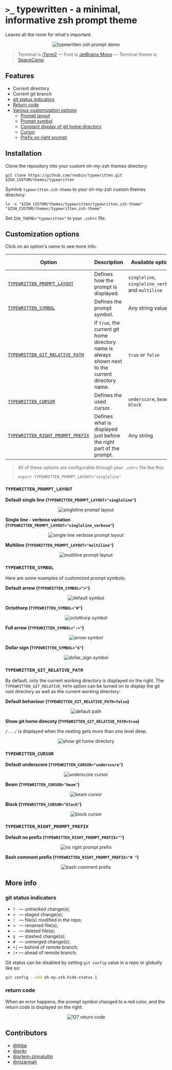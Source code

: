# ``>_`` typewritten - a minimal, informative zsh prompt theme

Leaves all the room for what's important.
<p align="center">
  <img src="media/typewritten-demo.gif?raw=true" alt="typewritten zsh prompt demo" />
</p>

> Terminal is [iTerm2](https://iterm2.com/) — Font is [JetBrains Mono](https://www.jetbrains.com/lp/mono/) — Terminal theme is [SpaceCamp](https://github.com/reobin/spacecamp-iterm)


## Features
- Current directory
- Current git branch
- [git status indicators](#git-status-indicators)
- [Return code](#return-code)
- [Various customization options](#customization-options)
  - [Prompt layout](#typewritten_prompt_layout)
  - [Prompt symbol](#typewritten_symbol)
  - [Constant display of git home directory](#typewritten_git_relative_path)
  - [Cursor](#typewritten_cursor)
  - [Prefix on right prompt](#typewritten_right_prompt_prefix)


## Installation
Clone the repository into your custom oh-my-zsh themes directory:
```shell
git clone https://github.com/reobin/typewritten.git $ZSH_CUSTOM/themes/typewritten
```

Symlink ``typewritten.zsh-theme`` to your oh-my-zsh custom themes directory:
```shell
ln -s "$ZSH_CUSTOM/themes/typewritten/typewritten.zsh-theme" "$ZSH_CUSTOM/themes/typewritten.zsh-theme"
```

Set ``ZSH_THEME="typewritten"`` in your ``.zshrc`` file.


## Customization options

Click on an option's name to see more info.

| Option | Description | Available options | Default value |
|---|---|---|---|
| [`TYPEWRITTEN_PROMPT_LAYOUT`](#typewritten_prompt_layout) | Defines how the prompt is displayed. | `singleline`, `singleline_verbose`, and `multiline` | `singleline` |
| [`TYPEWRITTEN_SYMBOL`](#typewritten_symbol) | Defines the prompt symbol. | Any string value | `>` |
| [`TYPEWRITTEN_GIT_RELATIVE_PATH`](#typewritten_git_relative_path) | If `true`, the current git home directory name is always shown next to the current directory name. | `true` or `false` | `false` |
| [`TYPEWRITTEN_CURSOR`](#typewritten_cursor) | Defines the used cursor. | `underscore`, `beam`, or `block` | `underscore` |
| [`TYPEWRITTEN_RIGHT_PROMPT_PREFIX`](#typewritten_right_prompt_prefix) | Defines what is displayed just before the right part of the prompt. | Any string | |

> All of these options are configurable through your `.zshrc` file like this:
> ```shell
> export TYPEWRITTEN_PROMPT_LAYOUT="singleline"
> ```


### `TYPEWRITTEN_PROMPT_LAYOUT`

**Default single line (`TYPEWRITTEN_PROMPT_LAYOUT="singleline"`)**
<p align="center">
  <img src="media/prompt_layout/default.png" alt="singleline prompt layout" />
</p>

**Single line - verbose variation (`TYPEWRITTEN_PROMPT_LAYOUT="singleline_verbose"`)**
<p align="center">
  <img src="media/prompt_layout/singleline_verbose.png" alt="single line verbose prompt layout" />
</p>

**Multiline (`TYPEWRITTEN_PROMPT_LAYOUT="multiline"`)**
<p align="center">
  <img src="media/prompt_layout/multiline.png" alt="multiline prompt layout" />
</p>


### `TYPEWRITTEN_SYMBOL`

Here are some examples of customized prompt symbols.

**Default arrow (`TYPEWRITTEN_SYMBOL=">"`)**
<p align="center">
  <img src="media/prompt_symbol/default.png" alt="default symbol" />
</p>

**Octothorp (`TYPEWRITTEN_SYMBOL="#"`)**
<p align="center">
  <img src="media/prompt_symbol/hashtag.png" alt="octothorp symbol" />
</p>

**Full arrow (`TYPEWRITTEN_SYMBOL="->"`)**
<p align="center">
  <img src="media/prompt_symbol/arrow.png" alt="arrow symbol" />
</p>

**Dollar sign (`TYPEWRITTEN_SYMBOL="$"`)**
<p align="center">
  <img src="media/prompt_symbol/dollar_sign.png" alt="dollar_sign symbol" />
</p>


### `TYPEWRITTEN_GIT_RELATIVE_PATH`

By default, only the current working directory is displayed on the right. The `TYPEWRITTEN_GIT_RELATIVE_PATH` option can be turned on to display the git root directory as well as the current working directory:

**Default behaviour (`TYPEWRITTEN_GIT_RELATIVE_PATH=false`)**
<p align="center">
  <img src="media/git_root_relative_path/off.png" alt="default path" />
</p>

**Show git home direcoty (`TYPEWRITTEN_GIT_RELATIVE_PATH=true`)**

`/.../` is displayed when the nesting gets more than one level deep.
<p align="center">
  <img src="media/git_root_relative_path/on.png" alt="show git home directory" />
</p>


### `TYPEWRITTEN_CURSOR`

**Default underscore (`TYPEWRITTEN_CURSOR="underscore"`)**
<p align="center">
  <img src="media/cursor/underscore.png" alt="underscore cursor" />
</p>

**Beam (`TYPEWRITTEN_CURSOR="beam"`)**

<p align="center">
  <img src="media/cursor/beam.png" alt="beam cursor" />
</p>

**Block (`TYPEWRITTEN_CURSOR="block"`)**
<p align="center">
  <img src="media/cursor/block.png" alt="block cursor" />
</p>


### `TYPEWRITTEN_RIGHT_PROMPT_PREFIX`

**Default no prefix (`TYPEWRITTEN_RIGHT_PROMPT_PREFIX=""`)**
<p align="center">
  <img src="media/right_prompt_prefix/none.png" alt="no right prompt prefix" />
</p>

**Bash comment prefix (`TYPEWRITTEN_RIGHT_PROMPT_PREFIX="# "`)**
<p align="center">
  <img src="media/right_prompt_prefix/hash_tag.png" alt="bash comment prefix" />
</p>


## More info

### git status indicators
- ``?``     &nbsp; — untracked change(s);
- ``+``     &nbsp; — staged change(s);
- ``!``     &nbsp; — file(s) modified in the repo;
- ``»``     &nbsp; — renamed file(s);
- ``—``     &nbsp; — deleted file(s);
- ``$``     &nbsp; — stashed change(s);
- ``#``     &nbsp; — unmerged change(s);
- ``•|``    — behind of remote branch;
- ``|•``    — ahead of remote branch;

Git status can be disabled by setting `git config` value in a repo or globally like so:

```bash
git config --add oh-my-zsh.hide-status 1
```

### return code
When an error happens, the prompt symbol changed to a red color, and the return code is displayed on the right.
<p align="center">
  <img src="media/return_code/127.png" alt="127 return code" />
</p>


## Contributors
* [@thbe](https://github.com/thbe)
* [@erikr](https://github.com/erikr)
* [@artem-zinnatullin](https://github.com/artem-zinnatullin)
* [@nizarmah](https://github.com/nizarmah)
